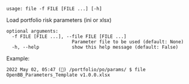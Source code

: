 ```
usage: file -f FILE [FILE ...] [-h]
```

Load portfolio risk parameters (ini or xlsx)

```
optional arguments:
  -f FILE [FILE ...], --file FILE [FILE ...]
                        Parameter file to be used (default: None)
  -h, --help            show this help message (default: False)
```

Example:
```
2022 May 02, 05:47 (🦋) /portfolio/po/params/ $ file OpenBB_Parameters_Template v1.0.0.xlsx
```